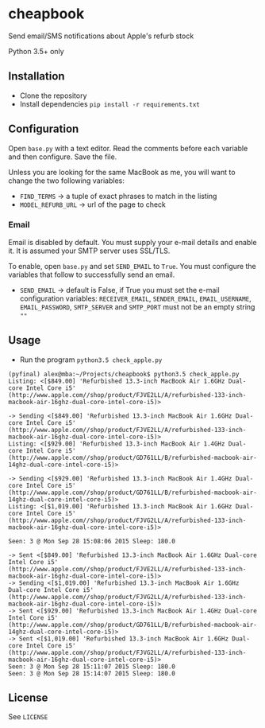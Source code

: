 # cheapbook
Send email/SMS notifications about Apple's refurb stock

Python 3.5+ only

## Installation
- Clone the repository
- Install dependencies `pip install -r requirements.txt`

## Configuration
Open `base.py` with a text editor. Read the comments before each variable and then configure. Save the file.

Unless you are looking for the same MacBook as me, you will want to change the two following variables:
- `FIND_TERMS` -> a tuple of exact phrases to match in the listing
- `MODEL_REFURB_URL` -> url of the page to check

### Email
Email is disabled by default. You must supply your e-mail details and enable it.
It is assumed your SMTP server uses SSL/TLS.

To enable, open `base.py` and set `SEND_EMAIL` to `True`. You must configure the variables that follow to successfully send an email.

- `SEND_EMAIL` -> default is False, if True you must set the e-mail configuration variables: `RECEIVER_EMAIL`, `SENDER_EMAIL`, `EMAIL_USERNAME`, `EMAIL_PASSWORD`, `SMTP_SERVER` and `SMTP_PORT` must not be an empty string `""`


## Usage
- Run the program `python3.5 check_apple.py`


```
(pyfinal) alex@mba:~/Projects/cheapbook$ python3.5 check_apple.py 
Listing: <[$849.00] 'Refurbished 13.3-inch MacBook Air 1.6GHz Dual-core Intel Core i5' (http://www.apple.com//shop/product/FJVE2LL/A/refurbished-133-inch-macbook-air-16ghz-dual-core-intel-core-i5)> 

-> Sending <[$849.00] 'Refurbished 13.3-inch MacBook Air 1.6GHz Dual-core Intel Core i5' (http://www.apple.com//shop/product/FJVE2LL/A/refurbished-133-inch-macbook-air-16ghz-dual-core-intel-core-i5)>
Listing: <[$929.00] 'Refurbished 13.3-inch MacBook Air 1.4GHz Dual-core Intel Core i5' (http://www.apple.com//shop/product/GD761LL/B/refurbished-macbook-air-14ghz-dual-core-intel-core-i5)> 

-> Sending <[$929.00] 'Refurbished 13.3-inch MacBook Air 1.4GHz Dual-core Intel Core i5' (http://www.apple.com//shop/product/GD761LL/B/refurbished-macbook-air-14ghz-dual-core-intel-core-i5)>
Listing: <[$1,019.00] 'Refurbished 13.3-inch MacBook Air 1.6GHz Dual-core Intel Core i5' (http://www.apple.com//shop/product/FJVG2LL/A/refurbished-133-inch-macbook-air-16ghz-dual-core-intel-core-i5)> 

Seen: 3 @ Mon Sep 28 15:08:06 2015 Sleep: 180.0

-> Sent <[$849.00] 'Refurbished 13.3-inch MacBook Air 1.6GHz Dual-core Intel Core i5' (http://www.apple.com//shop/product/FJVE2LL/A/refurbished-133-inch-macbook-air-16ghz-dual-core-intel-core-i5)>
-> Sending <[$1,019.00] 'Refurbished 13.3-inch MacBook Air 1.6GHz Dual-core Intel Core i5' (http://www.apple.com//shop/product/FJVG2LL/A/refurbished-133-inch-macbook-air-16ghz-dual-core-intel-core-i5)>
-> Sent <[$929.00] 'Refurbished 13.3-inch MacBook Air 1.4GHz Dual-core Intel Core i5' (http://www.apple.com//shop/product/GD761LL/B/refurbished-macbook-air-14ghz-dual-core-intel-core-i5)>
-> Sent <[$1,019.00] 'Refurbished 13.3-inch MacBook Air 1.6GHz Dual-core Intel Core i5' (http://www.apple.com//shop/product/FJVG2LL/A/refurbished-133-inch-macbook-air-16ghz-dual-core-intel-core-i5)>
Seen: 3 @ Mon Sep 28 15:11:07 2015 Sleep: 180.0
Seen: 3 @ Mon Sep 28 15:14:07 2015 Sleep: 180.0
```

## License
See `LICENSE`
